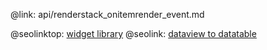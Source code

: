 @link: api/renderstack_onitemrender_event.md

@seolinktop: [widget library](https://webix.com)
@seolink: [dataview to datatable](https://webix.com/widget/dataview/)